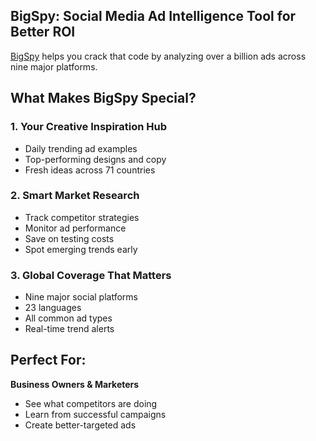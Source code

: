 ## BigSpy: Social Media Ad Intelligence Tool for Better ROI

[BigSpy](https://bigspy.com/) helps you crack that code by analyzing over a billion ads across nine major platforms.

## What Makes BigSpy Special?

### 1. Your Creative Inspiration Hub
- Daily trending ad examples
- Top-performing designs and copy
- Fresh ideas across 71 countries

### 2. Smart Market Research
- Track competitor strategies
- Monitor ad performance
- Save on testing costs
- Spot emerging trends early

### 3. Global Coverage That Matters
- Nine major social platforms
- 23 languages
- All common ad types
- Real-time trend alerts

## Perfect For:

**Business Owners & Marketers**
- See what competitors are doing
- Learn from successful campaigns
- Create better-targeted ads

